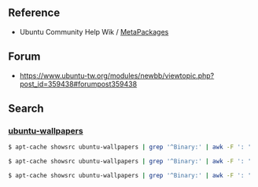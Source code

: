 
## Reference

* Ubuntu Community Help Wik / [MetaPackages](https://help.ubuntu.com/community/MetaPackages)


## Forum

* https://www.ubuntu-tw.org/modules/newbb/viewtopic.php?post_id=359438#forumpost359438


## Search


### [ubuntu-wallpapers](ubuntu-wallpapers.md)

``` sh
$ apt-cache showsrc ubuntu-wallpapers | grep '^Binary:' | awk -F ': ' '{print $2}' | sed 's/, /\n/g' | sort
```

``` sh
$ apt-cache showsrc ubuntu-wallpapers | grep '^Binary:' | awk -F ': ' '{print $2}' | sed 's/, /\n/g' | sort | awk '{printf "* [%s](https://packages.ubuntu.com/bionic/%s)\n", $1, $1}'
```

``` sh
$ apt-cache showsrc ubuntu-wallpapers | grep '^Binary:' | awk -F ': ' '{print $2}' | sed 's/, /\n/g' | sort | awk '{printf "* [%s](https://packages.ubuntu.com/bionic/%s)\n", $1, $1}' > ubuntu-wallpapers.md
```
